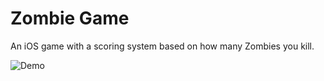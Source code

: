 # Zombie Game

An iOS game with a scoring system based on how many Zombies you kill. 
 
![Demo](demo2.gif)

